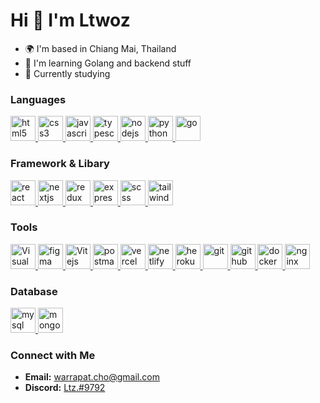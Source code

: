 # Hi 👋 I'm Ltwoz

-   🌍 I'm based in Chiang Mai, Thailand
-   🧠 I'm learning Golang and backend stuff
-   🔭 Currently studying

### Languages

<p align="left">
  <a href="https://www.w3.org/html/" target="_blank"> 
    <img src="https://skillicons.dev/icons?i=html" alt="html5" title="HTML" width="40" height="40"/> 
  </a> 
  <a href="https://www.w3schools.com/css/" target="_blank">
    <img src="https://skillicons.dev/icons?i=css" alt="css3" title="CSS" width="40" height="40"/>
  </a>
  <a href="https://developer.mozilla.org/en-US/docs/Web/JavaScript" target="_blank">
    <img src="https://skillicons.dev/icons?i=js" alt="javascript" title="JavaScript" width="40" height="40"/> 
  </a> 
  <a href="https://www.typescriptlang.org/" target="_blank">
    <img src="https://skillicons.dev/icons?i=ts" alt="typescript" title="TypeScript" width="40" height="40"/> 
  </a> 
  <a href="https://nodejs.org" target="_blank"> 
    <img src="https://skillicons.dev/icons?i=nodejs" alt="nodejs" title="Node.js" width="40" height="40"/> 
  </a> 
  <a href="https://www.python.org" target="_blank">
    <img src="https://skillicons.dev/icons?i=py" alt="python" title="Python" width="40" height="40"/>
  </a>
  <a href="https://www.go.dev" target="_blank">
    <img src="https://skillicons.dev/icons?i=go" alt="go" title="Go" width="40" height="40"/>
  </a>
  
### Framework & Libary

<p align="left">
  <a href="https://reactjs.org/" target="_blank">
    <img src="https://skillicons.dev/icons?i=react" alt="react" title="React" width="40" height="40"/> 
  </a> 
  <a href="https://nextjs.org" target="_blank">
    <img src="https://skillicons.dev/icons?i=nextjs" alt="nextjs" title="Next.js" width="40" height="40"/>
  </a>
  <a href="https://redux.js.org" target="_blank">
    <img src="https://skillicons.dev/icons?i=redux" alt="redux" title="Redux" width="40" height="40"/> 
  </a> 
  <a href="https://expressjs.com/" target="_blank"> 
    <img src="https://skillicons.dev/icons?i=express" alt="express" title="Express.js" width="40" height="40"/> 
  </a>
  <a href="https://sass.com" target="_blank">
    <img src="https://skillicons.dev/icons?i=scss" alt="scss" title="SCSS" width="40" height="40"/>
  </a>
  <a href="https://tailwindcss.com" target="_blank">
    <img src="https://skillicons.dev/icons?i=tailwind" alt="tailwind css" title="Tailwind CSS" width="40" height="40"/>
  </a>
  
### Tools
  
<p align="left">
  <a href="https://code.visualstudio.com/" target="_blank">
    <img src="https://skillicons.dev/icons?i=vscode" alt="Visual Studio Code" title="Visual Studio Code" width="40" height="40"/>
  </a>
  <a href="https://www.figma.com/" target="_blank">
    <img src="https://skillicons.dev/icons?i=figma" alt="figma" width="40" title="Figma" height="40"/>
  </a>
  <a href="https://vitejs.dev/" target="_blank">
    <img src="https://skillicons.dev/icons?i=vite" alt="Vitejs" width="40" title="Vite.js" height="40"/>
  </a>
    <a href="https://www.postman.com/downloads/" target="_blank">
  <img src="https://skillicons.dev/icons?i=postman" alt="postman" width="40" title="Postman" height="40"/>
  </a>
      <a href="https://vercel.com/dashboard" target="_blank">
    <img src="https://skillicons.dev/icons?i=vercel" alt="vercel" width="40" title="Vercel" height="40"/>
  </a>
  <a href="https://www.netlify.com" target="_blank">
    <img src="https://skillicons.dev/icons?i=netlify" alt="netlify" width="40" title="Netlify" height="40"/>
  </a>
  <a href="https://www.heroku.com/" target="_blank">
    <img src="https://skillicons.dev/icons?i=heroku" alt="heroku" width="40" title="Heroku" height="40"/>
  </a>
      <a href="https://git-scm.com/" target="_blank">
    <img src="https://skillicons.dev/icons?i=git" alt="git" title="Git" width="40" height="40"/>
  </a>
  <a href="https://github.com/" target="_blank">
    <img src="https://skillicons.dev/icons?i=github" alt="github" title="Github" width="40" height="40"/>
  </a>
      <a href="https://docker.com/" target="_blank">
    <img src="https://skillicons.dev/icons?i=docker" alt="docker" title="Docker" width="40" height="40"/>
  </a>
  </a>
      <a href="https://nginx.com/" target="_blank">
    <img src="https://skillicons.dev/icons?i=nginx" alt="nginx" title="Nginx" width="40" height="40"/>
  </a>
</p>
  
### Database

<p align="left">
  <a href="https://www.mysql.com/" target="_blank"> 
    <img src="https://skillicons.dev/icons?i=mysql" alt="mysql" title="MySQL" width="40" height="40"/> 
  </a>
  <a href="https://www.mongodb.com/" target="_blank"> 
    <img src="https://skillicons.dev/icons?i=mongodb" alt="mongodb" title="MongoDB" width="40" height="40"/> 
  </a>
</p>

<!-- <img align="center" src="https://github-profile-summary-cards.vercel.app/api/cards/profile-details?username=Ltwoz&line_height=21&theme=dracula" alt="Ltwoz" /> -->
<!-- <img align="center" src="https://github-readme-streak-stats.herokuapp.com/?user=Ltwoz&" alt="Ltwoz" /> -->

### Connect with Me
- **Email:** warrapat.cho@gmail.com
- **Discord:** [Ltz.#9792](https://discord.com/users/406803233466613780)
